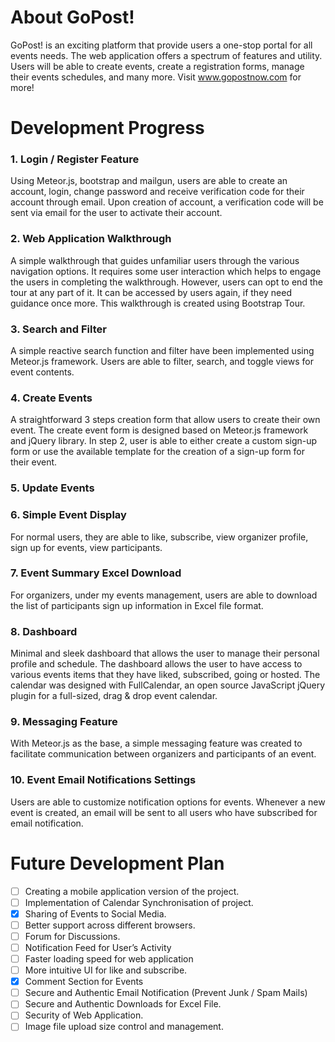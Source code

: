 # About GoPost!
GoPost! is an exciting platform that provide users a one-stop portal for all events needs. The web application offers a spectrum of features and utility. Users will be able to create events, create a registration forms, manage their events schedules, and many more. Visit www.gopostnow.com for more!

# Development Progress
### 1. Login / Register Feature
Using Meteor.js, bootstrap and mailgun, users are able to create an account, login, change password and receive verification code for their account through email. Upon creation of account, a verification code will be sent via email for the user to activate their account.

### 2. Web Application Walkthrough
A simple walkthrough that guides unfamiliar users through the various navigation options. It requires some user interaction which helps to engage the users in completing the walkthrough. However, users can opt to end the tour at any part of it. It can be accessed by users again, if they need guidance once more. This walkthrough is created using Bootstrap Tour.

### 3. Search and Filter
A simple reactive search function and filter have been implemented using Meteor.js framework. Users are able to filter, search, and toggle views for event contents.

### 4. Create Events
A straightforward 3 steps creation form that allow users to create their own event. The create event form is designed based on Meteor.js framework and jQuery library. In step 2, user is able to either create a custom sign-up form or use the available template for the creation of a sign-up form for their event.

### 5. Update Events

### 6. Simple Event Display
For normal users, they are able to like, subscribe, view organizer profile, sign up for events, view participants.

### 7. Event Summary Excel Download
For organizers, under my events management, users are able to download the list of  participants sign up information in Excel file format.

### 8. Dashboard
Minimal and sleek dashboard that allows the user to manage their personal profile and schedule. The dashboard allows the user to have access to various events items that they have liked, subscribed, going or hosted. The calendar was designed with FullCalendar, an open source JavaScript jQuery plugin for a full-sized, drag & drop event calendar.

### 9. Messaging Feature
With Meteor.js as the base, a simple messaging feature was created to facilitate communication between organizers and participants of an event.

### 10. Event Email Notifications Settings
Users are able to customize notification options for events. Whenever a new event is created, an email will be sent to all users who have subscribed for email notification.

# Future Development Plan
- [ ] Creating a mobile application version of the project.
- [ ] Implementation of Calendar Synchronisation of project.
- [x] Sharing of Events to  Social Media.
- [ ] Better support across different browsers.
- [ ] Forum for Discussions.
- [ ] Notification Feed for User’s Activity
- [ ] Faster loading speed for web application
- [ ] More intuitive UI for like and subscribe.
- [x] Comment Section for Events
- [ ] Secure and Authentic Email Notification (Prevent Junk / Spam Mails)
- [ ] Secure and Authentic Downloads for Excel File.
- [ ] Security of Web Application.
- [ ] Image file upload size control and management.
